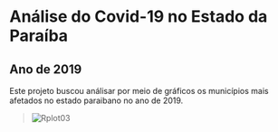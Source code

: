 # Análise do Covid-19 no Estado da Paraíba

## Ano de 2019

Este projeto buscou análisar por meio de gráficos os municípios mais afetados no estado paraibano no ano de 2019.

> ![Rplot03](https://user-images.githubusercontent.com/119846236/210457885-347132ce-1376-47c6-a90b-4e578504ffa1.png)

